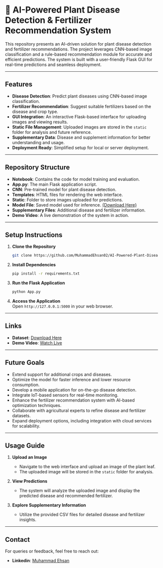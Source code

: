 # 🌱 AI-Powered Plant Disease Detection & Fertilizer Recommendation System  

This repository presents an AI-driven solution for plant disease detection and fertilizer recommendations. The project leverages CNN-based image classification and a rule-based recommendation module for accurate and efficient predictions. The system is built with a user-friendly Flask GUI for real-time predictions and seamless deployment.  

---  

## **Features**  
- **Disease Detection**: Predict plant diseases using CNN-based image classification.  
- **Fertilizer Recommendation**: Suggest suitable fertilizers based on the disease and crop type.  
- **GUI Integration**: An interactive Flask-based interface for uploading images and viewing results.  
- **Static File Management**: Uploaded images are stored in the `static` folder for analysis and future reference.  
- **Supplementary Data**: Disease and supplement information for better understanding and usage.  
- **Deployment Ready**: Simplified setup for local or server deployment.  

---  

## **Repository Structure**  
- **Notebook**: Contains the code for model training and evaluation.  
- **App.py**: The main Flask application script.  
- **CNN**: Pre-trained model for plant disease detection.  
- **Templates**: HTML files for rendering the web interface.  
- **Static**: Folder to store images uploaded for predictions.  
- **Model File**: Saved model used for inference. [{Download Here}](https://www.kaggle.com/models/muhammadehsan02/plant_disease_model/)
- **Supplementary Files**: Additional disease and fertilizer information.  
- **Demo Video**: A live demonstration of the system in action.  

---  

## **Setup Instructions**  

1. **Clone the Repository**  
   ```bash
   git clone https://github.com/MuhammadEhsan02/AI-Powered-Plant-Disease-Detection-and-Fertilizer-Recommendation-System.git  
   ```  

2. **Install Dependencies**  
   ```bash
   pip install -r requirements.txt  
   ```  

3. **Run the Flask Application**  
   ```bash
   python App.py  
   ```  

4. **Access the Application**  
   Open `http://127.0.0.1:5000` in your web browser.  

---  

## **Links**  

- **Dataset**: [Download Here](https://www.kaggle.com/datasets/)  
- **Demo Video**: [Watch Live](https://drive.google.com/drive/folders/14UMt1qqau-qmToE9nMpYzDGki9hEpL_A?usp=sharing)  

---  

## **Future Goals**  
- Extend support for additional crops and diseases.  
- Optimize the model for faster inference and lower resource consumption.  
- Develop a mobile application for on-the-go disease detection.  
- Integrate IoT-based sensors for real-time monitoring.
- Enhance the fertilizer recommendation system with AI-based optimization techniques.  
- Collaborate with agricultural experts to refine disease and fertilizer datasets.  
- Expand deployment options, including integration with cloud services for scalability.  

---  

## **Usage Guide**  

1. **Upload an Image**  
   - Navigate to the web interface and upload an image of the plant leaf.  
   - The uploaded image will be stored in the `static` folder for analysis.  

2. **View Predictions**  
   - The system will analyze the uploaded image and display the predicted disease and recommended fertilizer.  

3. **Explore Supplementary Information**  
   - Utilize the provided CSV files for detailed disease and fertilizer insights.  

---  

## **Contact**  
For queries or feedback, feel free to reach out:  
- **Linkedin**: [Muhammad Ehsan](https://ae.linkedin.com/in/muhammad--ehsan)  

